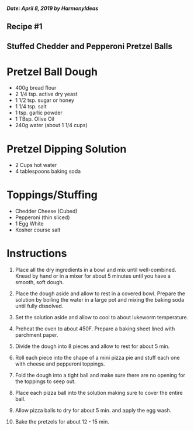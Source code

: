 ##### Date: April 8, 2019 by HarmonyIdeas

## Recipe #1

## Stuffed Chedder and Pepperoni Pretzel Balls

# Pretzel Ball Dough
* 400g bread flour
* 2 1/4 tsp. active dry yeast
* 1 1/2 tsp. sugar or honey
* 1 1/4 tsp. salt
* 1 tsp. garlic powder
* 1 TBsp. Olive Oil
* 240g water (about 1 1/4 cups)

# Pretzel Dipping Solution
* 2 Cups hot water
* 4 tablespoons baking soda

# Toppings/Stuffing
* Chedder Cheese (Cubed)
* Pepperoni (thin sliced)
* 1 Egg White
* Kosher course salt

# Instructions
1. Place all the dry ingredients in a bowl and mix until well-combined. Knead by hand or in a mixer for about 5 minutes until you have a smooth, soft dough.

2. Place the dough aside and allow to rest in a covered bowl.  Prepare the solution by boiling the water in a large pot and mixing the baking soda until fully dissolved.  

3. Set the solution aside and allow to cool to about lukeworm temperature.

4. Preheat the oven to about 450F.  Prepare a baking sheet lined with parchment paper.

5. Divide the dough into 8 pieces and allow to rest for about 5 min.

6. Roll each piece into the shape of a mini pizza pie and stuff each one with cheese and pepperoni toppings.

7. Fold the dough into a tight ball and make sure there are no opening for the toppings to seep out.

8. Place each pizza ball into the solution making sure to cover the entire ball.

9. Allow pizza balls to dry for about 5 min. and apply the egg wash.

10. Bake the pretzels for about 12 - 15 min.

